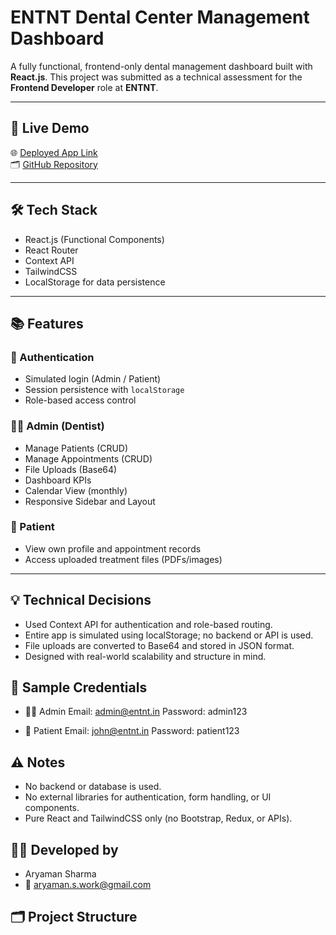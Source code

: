 # ENTNT Dental Center Management Dashboard

A fully functional, frontend-only dental management dashboard built with **React.js**. This project was submitted as a technical assessment for the **Frontend Developer** role at **ENTNT**.

---

## 🚀 Live Demo

🌐 [Deployed App Link](https://dental-centre-management-dashboard.vercel.app/)  
🗂️ [GitHub Repository](https://github.com/aryaman0603/Dental-Centre-Management-Dashboard)

---

## 🛠 Tech Stack

- React.js (Functional Components)
- React Router
- Context API
- TailwindCSS
- LocalStorage for data persistence

---

## 📚 Features

### 🔐 Authentication
- Simulated login (Admin / Patient)
- Session persistence with `localStorage`
- Role-based access control

### 🧑‍⚕️ Admin (Dentist)
- Manage Patients (CRUD)
- Manage Appointments (CRUD)
- File Uploads (Base64)
- Dashboard KPIs
- Calendar View (monthly)
- Responsive Sidebar and Layout

### 👤 Patient
- View own profile and appointment records
- Access uploaded treatment files (PDFs/images)

---

## 💡 Technical Decisions
- Used Context API for authentication and role-based routing.
- Entire app is simulated using localStorage; no backend or API is used.
- File uploads are converted to Base64 and stored in JSON format.
- Designed with real-world scalability and structure in mind.

## 📝 Sample Credentials
- 🧑‍⚕️ Admin
  Email: admin@entnt.in
  Password: admin123

- 👤 Patient
  Email: john@entnt.in
  Password: patient123

## ⚠️ Notes
- No backend or database is used.
- No external libraries for authentication, form handling, or UI components.
- Pure React and TailwindCSS only (no Bootstrap, Redux, or APIs).

## 👨‍💻 Developed by
- Aryaman Sharma
- 📧 aryaman.s.work@gmail.com

## 🗂️ Project Structure

